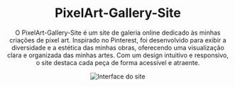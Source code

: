 <div align="center">

# PixelArt-Gallery-Site

 O PixelArt-Gallery-Site é um site de galeria online dedicado às minhas criações de pixel art. Inspirado no Pinterest, foi desenvolvido para exibir a diversidade e a estética das minhas obras, oferecendo uma visualização clara e organizada das minhas artes. Com um design intuitivo e responsivo, o site destaca cada peça de forma acessível e atraente.
 
![Interface do site](img/interface.gif)
</div>
